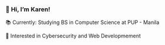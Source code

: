 ### 👋 **Hi, I’m Karen!**


📚 Currently: Studying BS in Computer Science at PUP - Manila

🔎 Interested in Cybersecurity and Web Developmement


<!---
krenfmnrag/krenfmnrag is a ✨ special ✨ repository because its `README.md` (this file) appears on your GitHub profile.
You can click the Preview link to take a look at your changes.
--->
